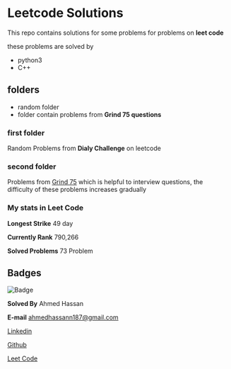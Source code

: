 # Leetcode Solutions

This repo contains solutions for some problems for problems on **leet code**

these problems are solved by 
- python3
- C++
## folders
 - random folder
 - folder contain problems from **Grind 75 questions** 
### first folder
Random Problems from **Dialy Challenge** on leetcode
### second folder
Problems from [Grind 75](https://www.techinterviewhandbook.org/grind75) which is helpful to interview questions, the difficulty of these problems increases gradually

### My stats in Leet Code
**Longest Strike** 49 day

**Currently Rank** 790,266

**Solved Problems** 73 Problem

## Badges

![Badge](https://leetcode.com/static/images/badges/2023/gif/2023-03.gif)


**Solved By** Ahmed Hassan

**E-mail** ahmedhassann187@gmail.com

 [Linkedin](https://www.linkedin.com/in/ahmedhassan187/)
 
 [Github](https://github.com/ahmedhassan187)
 
 [Leet Code](https://leetcode.com/ahmedhassan11/)
